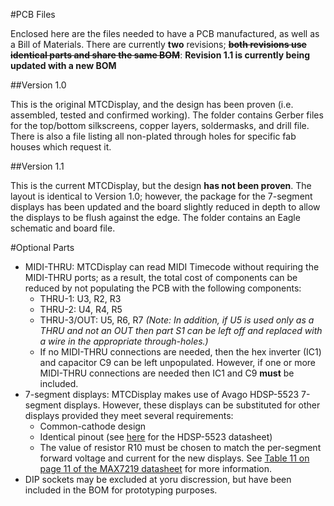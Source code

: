 #PCB Files

Enclosed here are the files needed to have a PCB manufactured, as well as a Bill of Materials. There are currently **two** revisions; **~~both revisions use identical parts and share the same BOM~~**: **Revision 1.1 is currently being updated with a new BOM**

##Version 1.0

This is the original MTCDisplay, and the design has been proven (i.e. assembled, tested and confirmed working). The folder contains Gerber files for the top/bottom silkscreens, copper layers, soldermasks, and drill file. There is also a file listing all non-plated through holes for specific fab houses which request it.

##Version 1.1

This is the current MTCDisplay, but the design **has not been proven**. The layout is identical to Version 1.0; however, the package for the 7-segment displays has been updated and the board slightly reduced in depth to allow the displays to be flush against the edge. The folder contains an Eagle schematic and board file.

#Optional Parts

* MIDI-THRU: MTCDisplay can read MIDI Timecode without requiring the MIDI-THRU ports; as a result, the total cost of components can be reduced by not populating the PCB with the following components:
  * THRU-1: U3, R2, R3
  * THRU-2: U4, R4, R5
  * THRU-3/OUT: U5, R6, R7 *(Note: In addition, if U5 is used only as a THRU and not an OUT then part S1 can be left off and replaced with a wire in the appropriate through-holes.)*
  * If no MIDI-THRU connections are needed, then the hex inverter (IC1) and capacitor C9 can be left unpopulated. However, if one or more MIDI-THRU connections are needed then IC1 and C9 **must** be included.
* 7-segment displays: MTCDisplay makes use of Avago HDSP-5523 7-segment displays. However, these displays can be substituted for other displays provided they meet several requirements:
  * Common-cathode design
  * Identical pinout (see [here](http://www.avagotech.com/products/leds-and-displays/7-segment/through-hole/hdsp-5523) for the HDSP-5523 datasheet)
  * The value of resistor R10 must be chosen to match the per-segment forward voltage and current for the new displays. See [Table 11 on page 11 of the MAX7219 datasheet](https://datasheets.maximintegrated.com/en/ds/MAX7219-MAX7221.pdf) for more information. 
* DIP sockets may be excluded at yoru discression, but have been included in the BOM for prototyping purposes.
